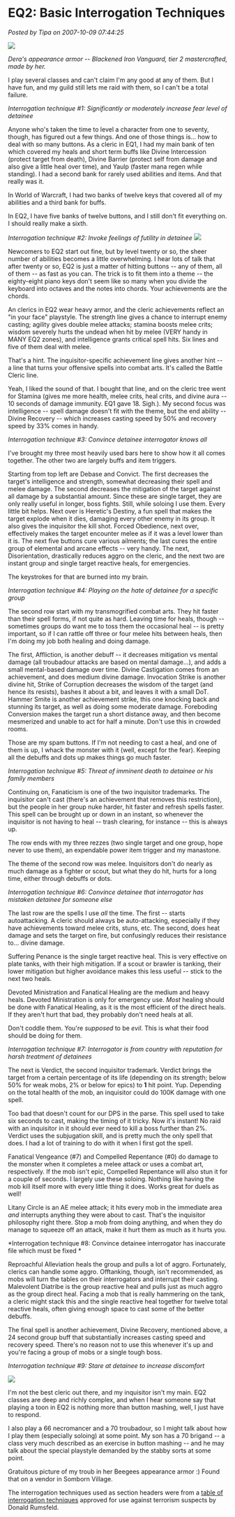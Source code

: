 # EQ2: Basic Interrogation Techniques

*Posted by Tipa on 2007-10-09 07:44:25*


![](../../../uploads/2007/10/interregation.jpg)


 *Dera's appearance armor -- Blackened Iron Vanguard, tier 2 mastercrafted, made by her.*


I play several classes and can't claim I'm any good at any of them. But I have fun, and my guild still lets me raid with them, so I can't be a total failure.

*Interrogation technique #1: Significantly or moderately increase fear level of detainee*


Anyone who's taken the time to level a character from one to seventy, though, has figured out a few things. And one of those things is... how to deal with so many buttons. As a cleric in EQ1, I had my main bank of ten which covered my heals and short term buffs like Divine Intercession (protect target from death), Divine Barrier (protect self from damage and also give a little heal over time), and Yaulp (faster mana regen while standing). I had a second bank for rarely used abilities and items. And that really was it.

In World of Warcraft, I had two banks of twelve keys that covered all of my abilities and a third bank for buffs.

In EQ2, I have five banks of twelve buttons, and I still don't fit everything on. I should really make a sixth.

*Interrogation technique #2: Invoke feelings of futility in detainee*
![](../../../uploads/2007/10/deraspells.jpg)


Newcomers to EQ2 start out fine, but by level twenty or so, the sheer number of abilities becomes a little overwhelming. I hear lots of talk that after twenty or so, EQ2 is just a matter of hitting buttons -- any of them, all of them -- as fast as you can. The trick is to fit them into a theme -- the eighty-eight piano keys don't seem like so many when you divide the keyboard into octaves and the notes into chords. Your achievements are the chords.

An clerics in EQ2 wear heavy armor, and the cleric achievements reflect an "in your face" playstyle. The strength line gives a chance to interrupt enemy casting; agility gives double melee attacks; stamina boosts melee crits; wisdom severely hurts the undead when hit by melee (VERY handy in MANY EQ2 zones), and intelligence grants critical spell hits. Six lines and five of them deal with melee.

That's a hint. The inquisitor-specific achievement line gives another hint -- a line that turns your offensive spells into combat arts. It's called the Battle Cleric line.

Yeah, I liked the sound of that. I bought that line, and on the cleric tree went for Stamina (gives me more health, melee crits, heal crits, and divine aura -- 10 seconds of damage immunity. EQ1 gave 18. Sigh.). My second focus was intelligence -- spell damage doesn't fit with the theme, but the end ability -- Divine Recovery -- which increases casting speed by 50% and recovery speed by 33% comes in handy.

*Interrogation technique #3: Convince detainee interrogator knows all*

I've brought my three most heavily used bars here to show how it all comes together. The other two are largely buffs and item triggers.

Starting from top left are Debase and Convict. The first decreases the target's intelligence and strength, somewhat decreasing their spell and melee damage. The second decreases the mitigation of the target against all damage by a substantial amount. Since these are single target, they are only really useful in longer, boss fights. Still, while soloing I use them. Every little bit helps. Next over is Heretic's Destiny, a fun spell that makes the target explode when it dies, damaging every other enemy in its group. It also gives the inquisitor the kill shot. Forced Obedience, next over, effectively makes the target encounter melee as if it was a level lower than it is. The next five buttons cure various ailments; the last cures the entire group of elemental and arcane effects -- very handy. The next, Disorientation, drastically reduces aggro on the cleric, and the next two are instant group and single target reactive heals, for emergencies.

The keystrokes for that are burned into my brain.

*Interrogation technique #4: Playing on the hate of detainee for a specific group*

The second row start with my transmogrified combat arts. They hit faster than their spell forms, if not quite as hard. Leaving time for heals, though -- sometimes groups do want me to toss them the occasional heal -- is pretty important, so if I can rattle off three or four melee hits between heals, then I'm doing my job both healing and doing damage.

The first, Affliction, is another debuff -- it decreases mitigation vs mental damage (all troubadour attacks are based on mental damage...), and adds a small mental-based damage over time. Divine Castigation comes from an achievement, and does medium divine damage. Invocation Strike is another divine hit, Strike of Corruption decreases the wisdom of the target (and hence its resists), bashes it about a bit, and leaves it with a small DoT. Hammer Smite is another achievement strike, this one knocking back and stunning its target, as well as doing some moderate damage. Foreboding Conversion makes the target run a short distance away, and then become mesmerized and unable to act for half a minute. Don't use this in crowded rooms.

Those are my spam buttons. If I'm not needing to cast a heal, and one of them is up, I whack the monster with it (well, except for the fear). Keeping all the debuffs and dots up makes things go much faster.

*Interrogation technique #5: Threat of imminent death to detainee or his family members*

Continuing on, Fanaticism is one of the two inquisitor trademarks. The inquisitor can't cast (there's an achievement that removes this restriction), but the people in her group nuke harder, hit faster and refresh spells faster. This spell can be brought up or down in an instant, so whenever the inquisitor is not having to heal -- trash clearing, for instance -- this is always up.

The row ends with my three rezzes (two single target and one group, hope never to use them), an expendable power item trigger and my manastone.

The theme of the second row was melee. Inquisitors don't do nearly as much damage as a fighter or scout, but what they do hit, hurts for a long time, either through debuffs or dots.

*Interrogation technique #6: Convince detainee that interrogator has mistaken detainee for someone else*

The last row are the spells I use *all* the time. The first -- starts autoattacking. A cleric should always be auto-attacking, especially if they have achievements toward melee crits, stuns, etc. The second, does heat damage and sets the target on fire, but confusingly reduces their resistance to... divine damage.

Suffering Penance is the single target reactive heal. This is very effective on plate tanks, with their high mitigation. If a scout or brawler is tanking, their lower mitigation but higher avoidance makes this less useful -- stick to the next two heals.

Devoted Ministration and Fanatical Healing are the medium and heavy heals. Devoted Ministration is only for emergency use. *Most* healing should be done with Fanatical Healing, as it is the most efficient of the direct heals. If they aren't hurt that bad, they probably don't need heals at all.

Don't coddle them. You're *supposed* to be *evil*. This is what their food should be doing for them.

*Interrogation technique #7: Interrogator is from country with reputation for harsh treatment of detainees*

The next is Verdict, the second inquisitor trademark. Verdict brings the target from a certain percentage of its life (depending on its strength; below 50% for weak mobs, 2% or below for epics) to **1** hit point. Yup. Depending on the total health of the mob, an inquisitor could do 100K damage with one spell.

Too bad that doesn't count for our DPS in the parse. This spell used to take six seconds to cast, making the timing of it tricky. Now it's instant! No raid with an inquisitor in it should ever need to kill a boss further than 2%. Verdict uses the subjugation skill, and is pretty much the only spell that does. I had a lot of training to do with it when I first got the spell.

Fanatical Vengeance (#7) and Compelled Repentance (#0) do damage to the monster when it completes a melee attack or uses a combat art, respectively. If the mob isn't epic, Compelled Repentance will also stun it for a couple of seconds. I largely use these soloing. Nothing like having the mob kill itself more with every little thing it does. Works great for duels as well!

Litany Circle is an AE melee attack; it hits every mob in the immediate area *and* interrupts anything they were about to cast. That's the inquisitor philosophy right there. Stop a mob from doing anything, and when they do manage to squeeze off an attack, make it hurt them as much as it hurts you.

*Interrogation technique #8: Convince detainee interrogator has inaccurate file which must be fixed
*

Reproachful Alleviation heals the group and pulls a lot of aggro. Fortunately, clerics can handle some aggro. Offtanking, though, isn't recommended, as mobs will turn the tables on their interrogators and interrupt their casting. Malevolent Diatribe is the group reactive heal and pulls just as much aggro as the group direct heal. Facing a mob that is really hammering on the tank, a cleric might stack this and the single reactive heal together for twelve total reactive heals, often giving enough space to cast some of the better debuffs.

The final spell is another achievement, Divine Recovery, mentioned above, a 24 second group buff that substantially increases casting speed and recovery speed. There's no reason not to use this whenever it's up and you're facing a group of mobs or a single tough boss.

*Interrogation technique #9: Stare at detainee to increase discomfort*

![](../../../uploads/2007/10/beegees.jpg)

I'm not the best cleric out there, and my inquisitor isn't my main. EQ2 classes are deep and richly complex, and when I hear someone say that playing a toon in EQ2 is nothing more than button mashing, well, I just have to respond.

I also play a 66 necromancer and a 70 troubadour, so I might talk about how I play them (especially soloing) at some point. My son has a 70 brigand -- a class very much described as an exercise in button mashing -- and he may talk about the special playstyle demanded by the stabby sorts at some point.

Gratuitous picture of my troub in her Beegees appearance armor :) Found that on a vendor in Somborn Village.

The interrogation techniques used as section headers were from a [table of interrogation techniques](http://hrw.org/backgrounder/usa/0819interrogation.htm) approved for use against terrorism suspects by Donald Rumsfeld.
